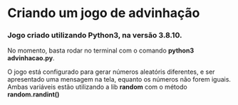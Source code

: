 # Criando um jogo de advinhação

### Jogo criado utilizando Python3, na versão 3.8.10.

No momento, basta rodar no terminal com o comando **python3 advinhacao.py**.

O jogo está configurado para gerar números aleatóris diferentes, e ser apresentado uma mensagem na tela, equanto os números não forem iguais. Ambas variáveis estão utilizando a lib **random** com o método **random.randint()**
